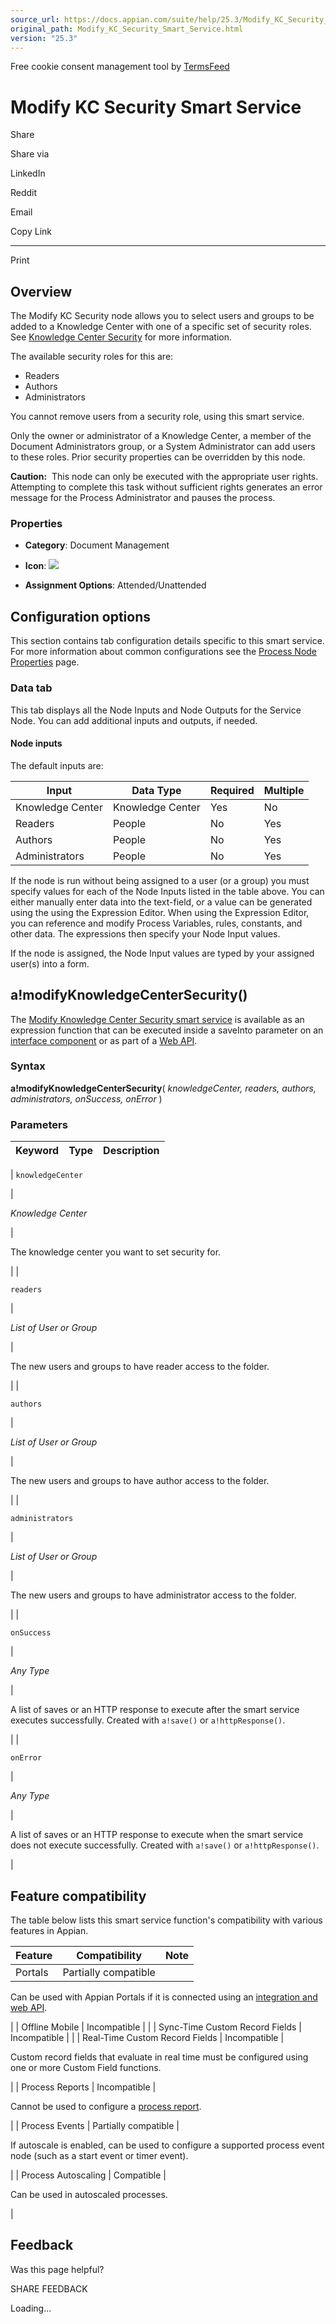 ```yaml
---
source_url: https://docs.appian.com/suite/help/25.3/Modify_KC_Security_Smart_Service.html
original_path: Modify_KC_Security_Smart_Service.html
version: "25.3"
---
```


Free cookie consent management tool by [TermsFeed](https://www.termsfeed.com/)

# Modify KC Security Smart Service

Share

Share via

LinkedIn

Reddit

Email

Copy Link

* * *

Print

## Overview

The Modify KC Security node allows you to select users and groups to be added to a Knowledge Center with one of a specific set of security roles. See [Knowledge Center Security](folder-object.html#prodlink-knowledge-center-security) for more information.

The available security roles for this are:

-   Readers
-   Authors
-   Administrators

You cannot remove users from a security role, using this smart service.

Only the owner or administrator of a Knowledge Center, a member of the Document Administrators group, or a System Administrator can add users to these roles. Prior security properties can be overridden by this node.

**Caution:**  This node can only be executed with the appropriate user rights. Attempting to complete this task without sufficient rights generates an error message for the Process Administrator and pauses the process.

### Properties

-   **Category**: Document Management

-   **Icon**: ![](images/Smart_Service_Icons/Modify_KC_Security.png)

-   **Assignment Options**: Attended/Unattended

## Configuration options

This section contains tab configuration details specific to this smart service. For more information about common configurations see the [Process Node Properties](Process_Node_and_Smart_Service_Properties.html) page.

### Data tab

This tab displays all the Node Inputs and Node Outputs for the Service Node. You can add additional inputs and outputs, if needed.

#### Node inputs

The default inputs are:

| Input | Data Type | Required | Multiple |
| --- | --- | --- | --- |
| Knowledge Center | Knowledge Center | Yes | No |
| Readers | People | No | Yes |
| Authors | People | No | Yes |
| Administrators | People | No | Yes |

If the node is run without being assigned to a user (or a group) you must specify values for each of the Node Inputs listed in the table above. You can either manually enter data into the text-field, or a value can be generated using the using the Expression Editor. When using the Expression Editor, you can reference and modify Process Variables, rules, constants, and other data. The expressions then specify your Node Input values.

If the node is assigned, the Node Input values are typed by your assigned user(s) into a form.

## a!modifyKnowledgeCenterSecurity()

The [Modify Knowledge Center Security smart service](#) is available as an expression function that can be executed inside a saveInto parameter on an [interface component](SAIL_Components.html) or as part of a [Web API](Web_APIs.html).

### Syntax

**a!modifyKnowledgeCenterSecurity**( _knowledgeCenter, readers, authors, administrators, onSuccess, onError_ )

### Parameters

| Keyword | Type | Description |
| --- | --- | --- |
|
`knowledgeCenter`

 |

_Knowledge Center_

 |

The knowledge center you want to set security for.

 |
|

`readers`

 |

_List of User or Group_

 |

The new users and groups to have reader access to the folder.

 |
|

`authors`

 |

_List of User or Group_

 |

The new users and groups to have author access to the folder.

 |
|

`administrators`

 |

_List of User or Group_

 |

The new users and groups to have administrator access to the folder.

 |
|

`onSuccess`

 |

_Any Type_

 |

A list of saves or an HTTP response to execute after the smart service executes successfully. Created with `a!save()` or `a!httpResponse()`.

 |
|

`onError`

 |

_Any Type_

 |

A list of saves or an HTTP response to execute when the smart service does not execute successfully. Created with `a!save()` or `a!httpResponse()`.

 |

## Feature compatibility

The table below lists this smart service function's compatibility with various features in Appian.

| Feature | Compatibility | Note |
| --- | --- | --- |
| Portals | Partially compatible |
Can be used with Appian Portals if it is connected using an [integration and web API](portals-design.html#using-partially-compatible-functions-and-objects-in-a-portal).

 |
| Offline Mobile | Incompatible |  |
| Sync-Time Custom Record Fields | Incompatible |  |
| Real-Time Custom Record Fields | Incompatible |

Custom record fields that evaluate in real time must be configured using one or more Custom Field functions.

 |
| Process Reports | Incompatible |

Cannot be used to configure a [process report](Process_Reports.html).

 |
| Process Events | Partially compatible |

If autoscale is enabled, can be used to configure a supported process event node (such as a start event or timer event).

 |
| Process Autoscaling | Compatible |

Can be used in autoscaled processes.

 |

## Feedback

Was this page helpful?

SHARE FEEDBACK

Loading...